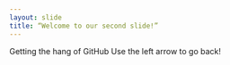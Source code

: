 ```yaml
---
layout: slide
title: “Welcome to our second slide!”
---
```

Getting the hang of GitHub
Use the left arrow to go back!
